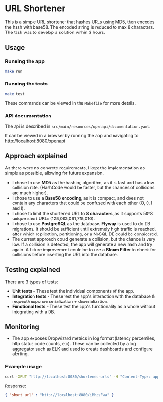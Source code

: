 # URL Shortener

This is a simple URL shortener that hashes URLs using MD5, then encodes the hash with base58. The encoded string is reduced to max 8 characters. The task was to develop a solution within 3 hours.

## Usage

### Running the app
```bash
make run
```

### Running the tests
```bash
make test
```

These commands can be viewed in the `Makefile` for more details.

### API documentation

The api is described in `src/main/resources/openapi/documentation.yaml`.

It can be viewed in a browser by running the app and navigating to [http://localhost:8080/openapi](http://localhost:8080/openapi)

## Approach explained

As there were no concrete requirements, I kept the implementation as simple as possible, allowing for future expansion.

* I chose to use **MD5** as the hashing algorithm, as it is fast and has a low collision rate. (HashCode would be faster, but the chances of collisions are much higher).
* I chose to use a **Base58 encoding**, as it is compact, and does not contain any characters that could be confused with each other (O, 0, I and l).
* I chose to limit the shortened URL to **8 characters**, as it supports 58^8 unique short URLs (128,063,081,718,016).
* I chose to use **PostgreSQL** as the database. **Flyway** is used to do DB migrations. It should be sufficient until extremely high traffic is reached, after which replication, partitioning, or a NoSQL DB could be considered.
* The current approach could generate a collision, but the chance is very low. If a collision is detected, the app will generate a new hash and try again. A future improvement could be to use a **Bloom Filter** to check for collisions before inserting the URL into the database.

## Testing explained

There are 3 types of tests:
* **Unit tests** - These test the individual components of the app.
* **Integration tests** - These test the app's interaction with the database & request/response serialization + deserialization.
* **Functional tests** - These test the app's functionality as a whole without integrating with a DB.

## Monitoring

* The app exposes Dropwizard metrics in log format (latency percentiles, http status code counts, etc). These can be collected by a log aggregator such as ELK and used to create dashboards and configure alerting.


### Example usage

```bash
curl -XPUT "http://localhost:8080/shortened-urls" -H "Content-Type: application/json" -d '{"url": "https://www.google.com"}'
```

Response:
```json
{ "short_url" : "http://localhost:8080/iMhpsFwa" }
```
